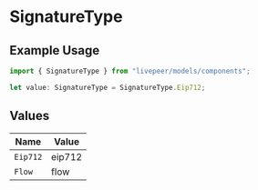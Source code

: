 # SignatureType

## Example Usage

```typescript
import { SignatureType } from "livepeer/models/components";

let value: SignatureType = SignatureType.Eip712;
```

## Values

| Name     | Value    |
| -------- | -------- |
| `Eip712` | eip712   |
| `Flow`   | flow     |